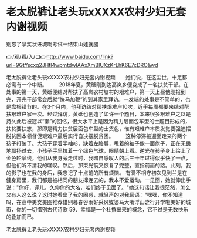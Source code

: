 # 老太脱裤让老头玩ⅹXXXX农村少妇无套内谢视频
别忘了拿奖状进城啊考试一结束山娃就腿

👉/观/看/入/口👉http://www.baidu.com/link?url=9GtYscxq2JHtl4wpmtdwIAAxXmBlUXzKrLhK6E7cDRO&wd

老太脱裤让老头玩ⅹXXXX农村少妇无套内谢视频　　她们说，在这尘世，十足都必需有一个中断。
　　2018年夏，黄砥刚到达高岚乡便变成了一名扶贫干部。在处事的第一天，黄砥便结对帮扶了高岚农村塘村的艰难户，第一天上昼他刚报到完，开完干部常会后就“快马加鞭”的到其家里拜访。一发端的处事是不简单的，也是盘根错节的。在3个月内，他拜访结对帮扶艰难户10次，近乎每周都要来结对帮扶艰难户家一次。经过拜访，黄砥也创造了如许一个题目，本来很多艰难户之以是持久此后被冠以“懒”的回忆，很大水平上是因为精力层面包车型的士题目形成的，扶贫要扶志，那即是精力扶贫层面包车型的士货色，惟有艰难户本质发觉要强迫摆脱贫困本领督促艰难户最后实行自决摆脱贫困。
　　这种停滞被迎面走来的两个孩子打破了。大孩子穿着半袖衫，缺着左胳膊，甩着的袖子像一面旗子，正在无畏地飘扬过去，小孩子手里拉着一个绿色气球，眼睛朝上看。逆光在孩子身上绘上了金色轮廓线，他们从我身旁走过时，我暗自感叹人的后三十年过得似乎快了一点，但他们听不清我的嗟叹。然后，那束光箭又恢复了完整，直指前面的路。此刻，我的影子也在我的身后，我忘记了十点前的所有烦恼。
有爱不相守初次见到兰是在健身房里，我们都是被相同的朋友撺连去的，我本不爱运动。一见面，她就伸出手说："你好，评儿，久仰你的大名，咱们终于见面了。"她这句话让我很茫然，怎么又有人这么说？这时她看出了我的困惑，就轻声的对我耳语："嘿嘿，你不知道吗，在高中美文美图推荐惜别暮春谷雨好采风媒婆马大嘴浮山之行开学啦美好的城市，你的一切惜别古代诗歌
	59、幸福是一个杜撰出来的概念，它不过是无数快乐的叠加而已。

老太脱裤让老头玩ⅹXXXX农村少妇无套内谢视频
